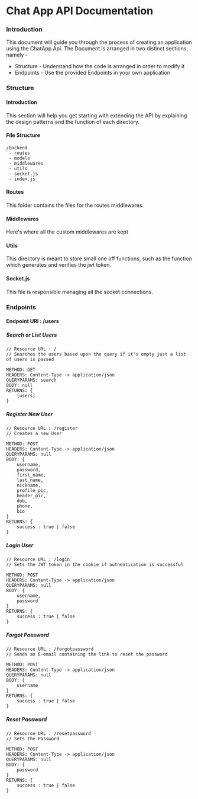 
# Chat App API Documentation 

### Introduction

This document will guide you through the process of creating an application using the ChatApp Api. The Document is arranged in two distinct sections, namely -  

* Structure - Understand how the code is arranged in order to modify it
* Endpoints - Use the provided Endpoints in your own application

### Structure
#### Introduction

This section will help you get starting with extending the API by explaining the design patterns and the function of each directory.

#### File Structure

	/backend
	 - routes
	 - models
	 - middlewares
	 - utils
	 - socket.js
	 - index.js

#### Routes
This folder contains the files for the routes middlewares.

#### Middlewares
Here's where all the custom middlewares are kept

#### Utils
This directory is meant to store small one off functions, such as the function which generates and verifies the jwt token.
#### Socket.js
This file is responsible managing all the socket connections.
### Endpoints

#### Endpoint URI : /users

##### Search or List Users
```
// Resource URL : /
// Searches the users based upon the query if it's empty just a list of users is passed
	
METHOD: GET
HEADERS: Content-Type -> application/json
QUERYPARAMS: search
BODY: null
RETURNS: {
	[users]
}
```
##### Register New User
```
// Resource URL : /register
// Creates a new User
	
METHOD: POST
HEADERS: Content-Type -> application/json
QUERYPARAMS: null
BODY: {
	username,
	password,
	first_name,
	last_name,
	nickname,
	profile_pic,
	header_pic,
	dob,
	phone,
	bio
}
RETURNS: {
	success : true | false
}
```
##### Login User
```
// Resource URL : /login
// Sets the JWT token in the cookie if authentication is successful
	
METHOD: POST
HEADERS: Content-Type -> application/json
QUERYPARAMS: null
BODY: {
	username,
	password
}
RETURNS: {
	success : true | false
}
```
##### Forgot Password
```
// Resource URL : /forgotpassword
// Sends an E-email containing the link to reset the password
	
METHOD: POST
HEADERS: Content-Type -> application/json
QUERYPARAMS: null
BODY: {
	username
}
RETURNS: {
	success : true | false
}
```
##### Reset Password
```
// Resource URL : /resetpassword
// Sets the Password
	
METHOD: POST
HEADERS: Content-Type -> application/json
QUERYPARAMS: null
BODY: {
	password
}
RETURNS: {
	success : true | false
}
```